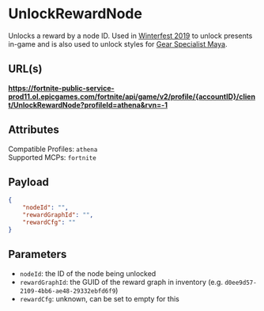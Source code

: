 # UnlockRewardNode
Unlocks a reward by a node ID. Used in [Winterfest 2019](https://www.epicgames.com/fortnite/en-US/news/winterfest-2019-begins?sessionInvalidated=true) to unlock presents in-game and is also used to unlock styles for [Gear Specialist Maya](https://fnbr.co/outfit/gear-specialist-maya).

## URL(s)
**https://fortnite-public-service-prod11.ol.epicgames.com/fortnite/api/game/v2/profile/{accountID}/client/UnlockRewardNode?profileId=athena&rvn=-1**

## Attributes
Compatible Profiles: `athena`  
Supported MCPs: `fortnite`

## Payload
```json
{
    "nodeId": "",
    "rewardGraphId": "",
    "rewardCfg": ""
}
```

## Parameters
- `nodeId`: the ID of the node being unlocked
- `rewardGraphId`: the GUID of the reward graph in inventory (e.g. `d0ee9d57-2109-4bb6-ae48-29332ebfd6f9`)
- `rewardCfg`: unknown, can be set to empty for this
